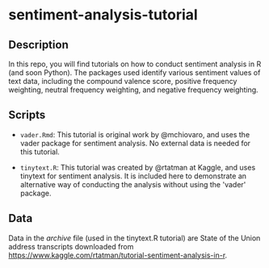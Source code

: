 # sentiment-analysis-tutorial

## Description
In this repo, you will find tutorials on how to conduct sentiment analysis in
R (and soon Python). The packages used identify various sentiment values of text data, including the compound valence score, positive frequency weighting, neutral frequency weighting, and negative frequency weighting.

## Scripts

+ `vader.Rmd`: This tutorial is original work by @mchiovaro, and uses the vader package for sentiment analysis. No external data is needed for this tutorial.

+ `tinytext.R`: This tutorial was created by @rtatman at Kaggle, and uses tinytext for sentiment analysis. It is included here to demonstrate an alternative way of conducting the analysis without using the 'vader' package.

## Data

Data in the *archive* file (used in the tinytext.R tutorial) are State of the Union address transcripts downloaded from https://www.kaggle.com/rtatman/tutorial-sentiment-analysis-in-r.
